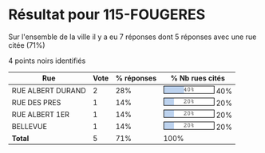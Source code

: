 # Résultat pour 115-FOUGERES

Sur l'ensemble de la ville il y a eu 7 réponses dont 5 réponses avec une rue citée (71%)

4 points noirs identifiés

| Rue | Vote | % réponses | % Nb rues cités|
|-----|------|------------|----------------|
| RUE ALBERT DURAND | 2 | 28% | <img src="../../img/bar_40.gif" />&nbsp;40%|
| RUE DES PRES | 1 | 14% | <img src="../../img/bar_20.gif" />&nbsp;20%|
| RUE ALBERT 1ER | 1 | 14% | <img src="../../img/bar_20.gif" />&nbsp;20%|
| BELLEVUE | 1 | 14% | <img src="../../img/bar_20.gif" />&nbsp;20%|
| **Total** | 5 | 71% | 100%|
